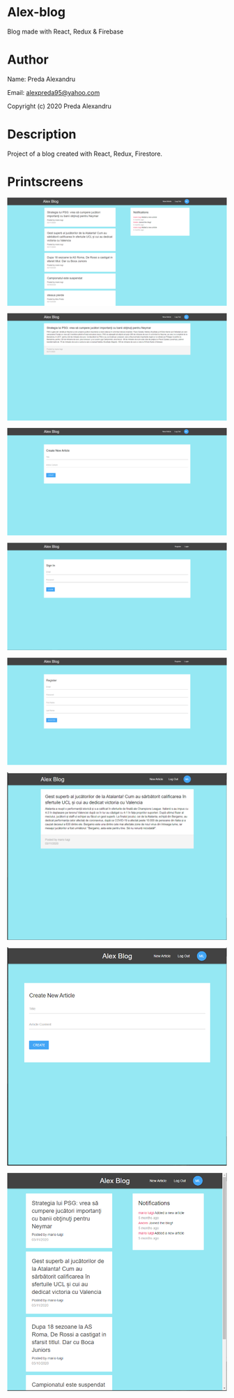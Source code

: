# Alex-blog
Blog made with React, Redux &amp; Firebase 

# Author
Name: Preda Alexandru

Email: alexpreda95@yahoo.com

Copyright (c) 2020 Preda Alexandru

# Description
Project of a blog created with React, Redux, Firestore. 

# Printscreens
![alt text](https://github.com/predaalexandru/Img-Repo/blob/master/blog%201/blog%201.PNG "1")

![alt text](https://github.com/predaalexandru/Img-Repo/blob/master/blog%201/blog%202.PNG "2")

![alt text](https://github.com/predaalexandru/Img-Repo/blob/master/blog%201/blog%203.PNG "3")

![alt text](https://github.com/predaalexandru/Img-Repo/blob/master/blog%201/blog%204.PNG "4")

![alt text](https://github.com/predaalexandru/Img-Repo/blob/master/blog%201/blog%205.PNG "5")

![alt text](https://github.com/predaalexandru/Img-Repo/blob/master/blog%201/m-blog%201.PNG "M1")

![alt text](https://github.com/predaalexandru/Img-Repo/blob/master/blog%201/m-blog%202.PNG "M2")

![alt text](https://github.com/predaalexandru/Img-Repo/blob/master/blog%201/m-blog%203.PNG "M3")
